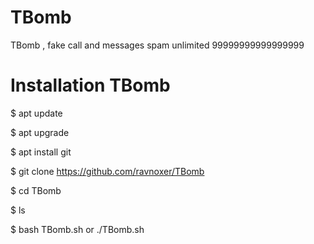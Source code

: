 # TBomb
TBomb , fake call and messages spam unlimited 99999999999999999

# Installation TBomb
 $ apt update  

 $ apt upgrade 

 $ apt install git

 $ git clone https://github.com/ravnoxer/TBomb

 $ cd TBomb

 $ ls

 $ bash TBomb.sh or ./TBomb.sh 
